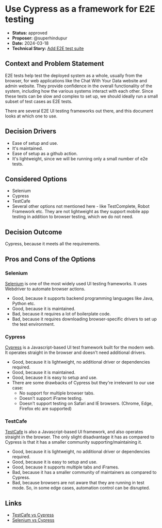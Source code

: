 # Use Cypress as a framework for E2E testing

* **Status:** approved
* **Proposer:** @superhindupur
* **Date:** 2024-03-18
* **Technical Story:** [Add E2E test suite](https://github.com/Azure-Samples/devicie-bot/issues/419)

## Context and Problem Statement

E2E tests help test the deployed system as a whole, usually from the browser, for web applications like the Chat With Your Data website and admin website.
They provide confidence in the overall functionality of the system, including how the various systems interact with each other.
Since these tests can be slow and complex to set up, we should ideally run a small subset of test cases as E2E tests.

There are several E2E UI testing frameworks out there, and this document looks at which one to use.

## Decision Drivers

* Ease of setup and use.
* It's maintained.
* Ease of setup as a github action.
* It's lightweight, since we will be running only a small number of e2e tests.

## Considered Options

* Selenium
* Cypress
* TestCafe
* Several other options not mentioned here - like TestComplete, Robot Framework etc. They are not lightweight as they support mobile app testing in addition to browser testing, which we do not need.

## Decision Outcome

Cypress, because it meets all the requirements.

## Pros and Cons of the Options

### Selenium

[Selenium](https://www.selenium.dev/) is one of the most widely used UI testing frameworks. It uses Webdriver to automate browser actions.

* Good, because it supports backend programming languages like Java, Python etc.
* Good, because it is maintained.
* Bad, because it requires a lot of boilerplate code.
* Bad, because it requires downloading browser-specific drivers to set up the test environment.

### Cypress

[Cypress](https://www.cypress.io/) is a Javascript-based UI test framework built for the modern web. It operates straight in the browser and doesn't need additional drivers.

* Good, because it is lightweight, no additional driver or dependencies required.
* Good, because it is maintained.
* Good, because it is easy to setup and use.
* There are some drawbacks of Cypress but they're irrelevant to our use case:
    * No support for multiple browser tabs.
    * Doesn't support iFrame testing.
    * Doesn't support testing on Safari and IE browsers. (Chrome, Edge, Firefox etc are supported)

### TestCafe

[TestCafe](https://testcafe.io/) is also a Javascript-based UI framework, and also operates straight in the browser. The only slight disadvantage it has as compared to Cypress is that it has a smaller community supporting/maintaining it.

* Good, because it is lightweight, no additional driver or dependencies required.
* Good, because it is easy to setup and use.
* Good, because it supports multiple tabs and iFrames.
* Bad, because it has a smaller community of maintainers as compared to Cypress.
* Bad, because browsers are not aware that they are running in test mode. So, in some edge cases, automation control can be disrupted.

## Links

* [TestCafe vs Cypress](https://www.browserstack.com/guide/testcafe-vs-cypress)
* [Selenium vs Cypress](https://dzone.com/articles/selenium-vs-cypress-does-cypress-replace-selenium)
